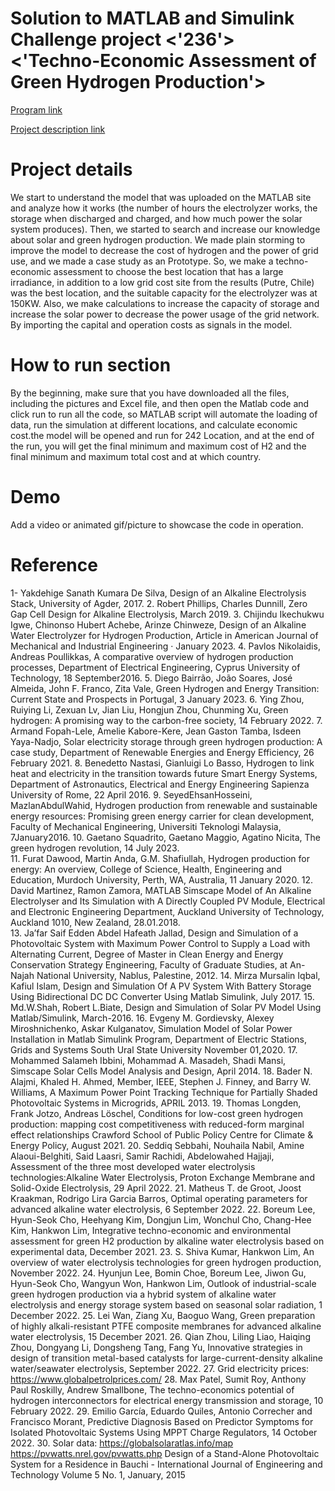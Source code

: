 # Solution to MATLAB and Simulink Challenge project <'236'> <'Techno-Economic Assessment of Green Hydrogen Production'>

[Program link](https://github.com/mathworks/MathWorks-Excellence-in-Innovation)

[Project description link](https://github.com/mathworks/MATLAB-Simulink-Challenge-Project-Hub/tree/main/projects/Techno-Economic%20Assessment%20of%20Green%20Hydrogen%20Production#project-description)

# Project details
We start to understand the model that was uploaded on the MATLAB site and analyze how it works (the number of hours the electrolyzer works, the storage when discharged and charged, and how much power the solar system produces).
Then, we started to search and increase our knowledge about solar and green hydrogen production. We made plain storming to improve the model to decrease the cost of hydrogen and the power of grid use, and we made a case study as an Prototype.
So, we make a techno-economic assessment to choose the best location that has a large irradiance, in addition to a low grid cost site from the results (Putre, Chile) was the best location, and the suitable capacity for the electrolyzer was at 150KW.
Also, we make calculations to increase the capacity of storage and increase the solar power to decrease the power usage of the grid network. By importing the capital and operation costs as signals in the model.

# How to run section
By the beginning, make sure that you have downloaded all the files, including the pictures and Excel file, and then open the Matlab code and click run to run all the code, so MATLAB script will automate the loading of data, run the simulation at different locations, and calculate economic cost.the model will be opened and run for 242 Location, and at the end of the run, you will get the final minimum and maximum cost of H2 and the final minimum and maximum total cost and at which country.

# Demo
Add a video or animated gif/picture to showcase the code in operation.
  
# Reference
1-	Yakdehige Sanath Kumara De Silva, Design of an Alkaline Electrolysis Stack, University of Agder, 2017. 
2.	Robert Phillips, Charles Dunnill, Zero Gap Cell Design for Alkaline Electrolysis, March 2019. 
3.	Chijindu Ikechukwu Igwe, Chinonso Hubert Achebe, Arinze Chinweze, Design of an Alkaline Water Electrolyzer for Hydrogen Production, Article in American Journal of Mechanical and Industrial Engineering · January 2023. 
4.	 Pavlos Nikolaidis, Andreas Poullikkas, A comparative overview of hydrogen production processes, Department of Electrical Engineering, Cyprus University of Technology, 18 September2016. 
5.	 Diego Bairrão, João Soares, José Almeida, John F. Franco, Zita Vale, Green Hydrogen and Energy Transition: Current State and Prospects in Portugal, 3 January 2023. 
6.	Ying Zhou, Ruiying Li, Zexuan Lv, Jian Liu, Hongjun Zhou, Chunming Xu, Green hydrogen: A promising way to the carbon-free society, 14 February 2022. 
7.	Armand Fopah-Lele, Amelie Kabore-Kere, Jean Gaston Tamba, Isdeen Yaya-Nadjo, Solar electricity storage through green hydrogen production: A case study, Department of Renewable Energies and Energy Efficiency, 26 February 2021. 
8.	Benedetto Nastasi, Gianluigi Lo Basso, Hydrogen to link heat and electricity in the transition towards future Smart Energy Systems, Department of Astronautics, Electrical and Energy Engineering Sapienza University of Rome, 22 April 2016. 
9.	SeyedEhsanHosseini, MazlanAbdulWahid, Hydrogen production from renewable and sustainable energy resources: Promising green energy carrier for clean development, Faculty of Mechanical Engineering, Universiti Teknologi Malaysia, 7January2016. 
10.	 Gaetano Squadrito, Gaetano Maggio, Agatino Nicita, The green hydrogen revolution, 14 July 2023.  
11.	 Furat Dawood, Martin Anda, G.M. Shafiullah, Hydrogen production for energy: An overview, College of Science, Health, Engineering and Education, Murdoch University, Perth, WA, Australia, 11 January 2020. 
12.	 David Martinez, Ramon Zamora, MATLAB Simscape Model of An Alkaline Electrolyser and Its Simulation with A Directly Coupled PV Module, Electrical and Electronic Engineering Department, Auckland University of Technology, Auckland 1010, New Zealand, 28.01.2018.  
13.	 Ja’far Saif Edden Abdel Hafeath Jallad, Design and Simulation of a Photovoltaic System with Maximum Power Control to Supply a Load with Alternating Current, Degree of Master in Clean Energy and Energy Conservation Strategy Engineering, Faculty of Graduate Studies, at An-Najah National University, Nablus, Palestine, 2012. 
14.	Mirza Mursalin Iqbal, Kafiul Islam, Design and Simulation Of A PV System With Battery Storage Using Bidirectional DC DC Converter Using Matlab Simulink, July 2017. 
15.	 Md.W.Shah, Robert L.Biate, Design and Simulation of Solar PV Model Using Matlab/Simulink, March-2016. 
16.	 Evgeny M. Gordievsky, Alexey Miroshnichenko, Askar Kulganatov, Simulation Model of Solar Power Installation in Matlab Simulink Program, Department of Electric Stations, Grids and Systems South Ural State University November 01,2020. 
17.	 Mohammed Salameh Ibbini, Mohammad A. Masadeh, Shadi Mansi, Simscape Solar Cells Model Analysis and Design, April 2014.
18.	 Bader N. Alajmi, Khaled H. Ahmed, Member, IEEE, Stephen J. Finney, and Barry W. Williams, A Maximum Power Point Tracking Technique for Partially Shaded Photovoltaic Systems in Microgrids, APRIL 2013. 
19.	 Thomas Longden, Frank Jotzo, Andreas Löschel, Conditions for low-cost green hydrogen production: mapping cost competitiveness with reduced-form marginal effect relationships Crawford School of Public Policy Centre for Climate & Energy Policy, August 2021. 
20.	Seddiq Sebbahi, Nouhaila Nabil, Amine Alaoui-Belghiti, Said Laasri, Samir Rachidi, Abdelowahed Hajjaji, Assessment of the three most developed water electrolysis technologies:Alkaline Water Electrolysis, Proton Exchange Membrane and Solid-Oxide Electrolysis, 29 April 2022. 
21.	 Matheus T. de Groot, Joost Kraakman, Rodrigo Lira Garcia Barros, Optimal operating parameters for advanced alkaline water electrolysis, 6 September 2022. 
22.	 Boreum Lee, Hyun-Seok Cho, Heehyang Kim, Dongjun Lim, Wonchul Cho, Chang-Hee Kim, Hankwon Lim, Integrative techno-economic and environmental assessment for green H2 production by alkaline water electrolysis based on experimental data, December 2021.
23.	 S. Shiva Kumar, Hankwon Lim, An overview of water electrolysis technologies for green hydrogen production, November 2022. 
24.	Hyunjun Lee, Bomin Choe, Boreum Lee, Jiwon Gu, Hyun-Seok Cho, Wangyun Won, Hankwon Lim, Outlook of industrial-scale green hydrogen production via a hybrid system of alkaline water electrolysis and energy storage system based on seasonal solar radiation, 1 December 2022. 
25.	  Lei Wan, Ziang Xu, Baoguo Wang, Green preparation of highly alkali-resistant PTFE composite membranes for advanced alkaline water electrolysis, 15 December 2021. 
26.	 Qian Zhou, Liling Liao, Haiqing Zhou, Dongyang Li, Dongsheng Tang, Fang Yu, Innovative strategies in design of transition metal-based catalysts for large-current-density alkaline water/seawater electrolysis, September 2022. 
27.	Grid electricity prices: https://www.globalpetrolprices.com/
28.	 Max Patel, Sumit Roy, Anthony Paul Roskilly, Andrew Smallbone, The techno-economics potential of hydrogen interconnectors for electrical energy transmission and storage, 10 February 2022. 
29.	  Emilio García, Eduardo Quiles, Antonio Correcher and Francisco Morant, Predictive Diagnosis Based on Predictor Symptoms for Isolated Photovoltaic Systems Using MPPT Charge Regulators, 14 October 2022. 
30.	Solar data: https://globalsolaratlas.info/map 
                https://pvwatts.nrel.gov/pvwatts.php
Design of a Stand-Alone Photovoltaic System for a Residence in Bauchi - International Journal of Engineering and Technology Volume 5 No. 1, January, 2015               
